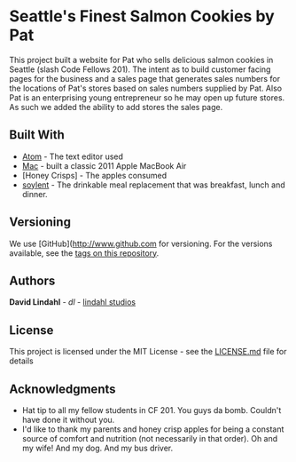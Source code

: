 # Seattle's Finest Salmon Cookies by Pat

This project built a website for Pat who sells delicious salmon cookies in Seattle (slash Code Fellows 201). The intent as to build customer facing pages for the business and a sales page that generates sales numbers for the locations of Pat's stores based on sales numbers supplied by Pat. Also Pat is an enterprising young entrepreneur so he may open up future stores. As such we added the ability to add stores the sales page.


## Built With

* [Atom](www.atom.io) - The text editor used
* [Mac](www.apple.com) - built a classic 2011 Apple MacBook Air
* [Honey Crisps] - The apples consumed
* [soylent](www.soylent.com) - The drinkable meal replacement that was breakfast, lunch and dinner.


## Versioning

We use [GitHub](http://www.github.com for versioning. For the versions available, see the [tags on this repository](https://github.com/austriker27/project/cookie-stand).

## Authors

**David Lindahl** - *dl* - [lindahl studios](https://lindahlstudios.com)

## License

This project is licensed under the MIT License - see the [LICENSE.md](LICENSE.md) file for details

## Acknowledgments

* Hat tip to all my fellow students in CF 201. You guys da bomb. Couldn't have done it without you.
* I'd like to thank my parents and honey crisp apples for being a constant source of comfort and nutrition (not necessarily in that order). Oh and my wife! And my dog. And my bus driver.
